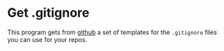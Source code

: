 # Get .gitignore #

This program gets from [github](https://github.com/github/gitignore) a set of
templates for the `.gitignore` files you can use for your repos.

